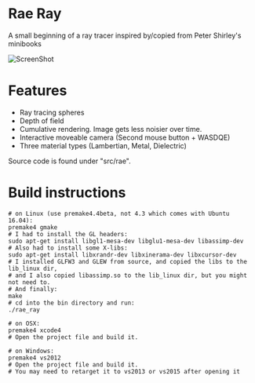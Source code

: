 # Rae Ray
A small beginning of a ray tracer inspired by/copied from Peter Shirley's minibooks

![ScreenShot](https://cloud.githubusercontent.com/assets/6566641/16933706/ae8202a8-4d58-11e6-9008-33fd87df6dd8.jpeg)

# Features

- Ray tracing spheres
- Depth of field
- Cumulative rendering. Image gets less noisier over time.
- Interactive moveable camera (Second mouse button + WASDQE)
- Three material types (Lambertian, Metal, Dielectric)

Source code is found under "src/rae". 

# Build instructions

    # on Linux (use premake4.4beta, not 4.3 which comes with Ubuntu 16.04):
    premake4 gmake
    # I had to install the GL headers:
    sudo apt-get install libgl1-mesa-dev libglu1-mesa-dev libassimp-dev
    # Also had to install some X-libs:
    sudo apt-get install libxrandr-dev libxinerama-dev libxcursor-dev
    # I installed GLFW3 and GLEW from source, and copied the libs to the lib_linux dir,
    # and I also copied libassimp.so to the lib_linux dir, but you might not need to. 
    # And finally:
    make
    # cd into the bin directory and run:
    ./rae_ray

    # on OSX:
    premake4 xcode4
    # Open the project file and build it.
	
    # on Windows:
    premake4 vs2012
    # Open the project file and build it.
    # You may need to retarget it to vs2013 or vs2015 after opening it


